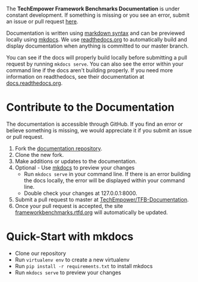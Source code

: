  The __TechEmpower Framework Benchmarks Documentation__ 
 is under constant development. If something is missing 
 or you see an error, submit an issue or pull 
 request 
 [here](https://github.com/TechEmpower/TFB-Documentation).
 
 Documentation is written using [markdown
syntax](https://help.github.com/articles/markdown-basics/) 
 and can be previewed locally using
[mkdocs](http://mkdocs.readthedocs.org/en/latest/). 
 We use [readthedocs.org](https://readthedocs.org/) to automatically build 
 and display documentation when anything is committed to our master branch. 
 
 You can see if the docs will properly build locally 
 before submitting a pull request by running `mkdocs serve`. 
 You can also see the error within your command line if the docs 
 aren't building properly. If you need more information on 
 readthedocs, see their documentation at 
 [docs.readthedocs.org](http://docs.readthedocs.org/en/latest/).
 
 # Contribute to the Documentation
 The documentation is accessible through GitHub. If you find an error or
 believe something is missing, we would appreciate it if you submit 
 an issue or pull request.
 
 1. Fork the [documentation
repository](https://github.com/TechEmpower/TFB-Documentation).
 2. Clone the new fork.
 3. Make additions or updates to the documentation.
 4. Optional - Use
[mkdocs](http://docs.readthedocs.org/en/latest/getting_started.html#in-markdown)
 to preview your changes
     * Run `mkdocs serve` in your command line. If there is an error
     building the docs locally, the error will be displayed within your 
     command line.
     * Double check your changes at 127.0.0.1:8000.
 5. Submit a pull request to master at 
[TechEmpower/TFB-Documentation](https://github.com/TechEmpower/TFB-Documentation).
 6. Once your pull request is accepted, the site 
[frameworkbenchmarks.rtfd.org](http://frameworkbenchmarks.readthedocs.org/en/latest/)
 will automatically be updated.
 
 # Quick-Start with mkdocs
 
 * Clone our repository
 * Run `virtualenv env` to create a new virtualenv
 * Run `pip install -r requirements.txt` to install mkdocs
 * Run `mkdocs serve` to preview your changes
 
